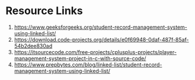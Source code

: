 # Resource Links
1. https://www.geeksforgeeks.org/student-record-management-system-using-linked-list/
2. https://download.code-projects.org/details/e0f69948-0daf-487f-85af-54b2dee830ad
3. https://itsourcecode.com/free-projects/cplusplus-projects/player-management-system-project-in-c-with-source-code/
4. https://www.prepbytes.com/blog/linked-list/student-record-management-system-using-linked-list/